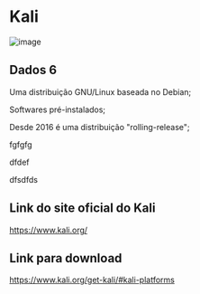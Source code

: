 

# Kali


![image](https://github.com/user-attachments/assets/e848523c-ef99-432c-aa51-60625b09f3a7)


## Dados  6

<p>Uma distribuição GNU/Linux baseada no Debian;</p>
<p>Softwares pré-instalados;</p>
<p>Desde 2016 é uma distribuição "rolling-release";</p>
<p> fgfgfg</p>
<p>dfdef</p>
<p>dfsdfds</p>

## Link do site oficial do Kali

https://www.kali.org/


## Link para download


https://www.kali.org/get-kali/#kali-platforms
